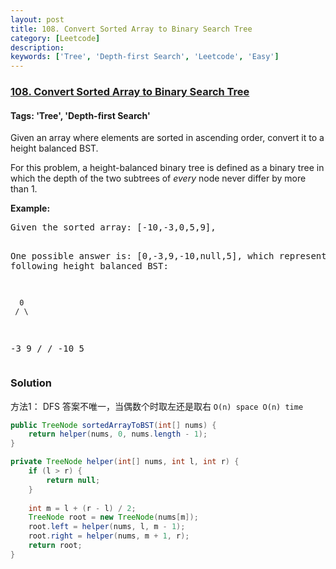 ```yaml
---
layout: post
title: 108. Convert Sorted Array to Binary Search Tree
category: [Leetcode]
description: 
keywords: ['Tree', 'Depth-first Search', 'Leetcode', 'Easy']
---
```

### [108. Convert Sorted Array to Binary Search Tree](https://leetcode.com/problems/convert-sorted-array-to-binary-search-tree)

#### Tags: 'Tree', 'Depth-first Search'

<div class="content__u3I1 question-content__JfgR"><div><p>Given an array where elements are sorted in ascending order, convert it to a height balanced BST.</p>
<p>For this problem, a height-balanced binary tree is defined as a binary tree in which the depth of the two subtrees of <em>every</em> node never differ by more than 1.</p>
<p><strong>Example:</strong></p>
<pre>Given the sorted array: [-10,-3,0,5,9],

One possible answer is: [0,-3,9,-10,null,5], which represents the following height balanced BST:

      0
     / \
   -3   9
   /   /
 -10  5
</pre>
</div></div>

### Solution
方法1： DFS 答案不唯一，当偶数个时取左还是取右 `O(n) space O(n) time`
```java
public TreeNode sortedArrayToBST(int[] nums) {
    return helper(nums, 0, nums.length - 1);
}

private TreeNode helper(int[] nums, int l, int r) {
    if (l > r) {
        return null;
    }
    
    int m = l + (r - l) / 2;
    TreeNode root = new TreeNode(nums[m]);
    root.left = helper(nums, l, m - 1);
    root.right = helper(nums, m + 1, r);
    return root;
}
```